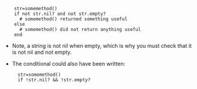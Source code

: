 <!--
Categories:
  - ruby
Tags:
  - empty
-->

        str=somemethod()
        if not str.nil? and not str.empty?
          # somemethod() returned something useful
        else
          # somemethod() did not return anything useful
        end


- Note, a string is not nil when empty, which is why you must check that it is not nil and not empty.
- The conditional could also have been written:

        str=somemethod()
        if !str.nil? && !str.empty?
